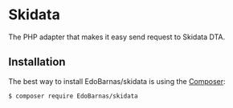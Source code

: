 # Skidata

The PHP adapter that makes it easy send request to Skidata DTA.

Installation
------------

The best way to install EdoBarnas/skidata is using the [Composer](http://getcomposer.org/):

```sh
$ composer require EdoBarnas/skidata
```
